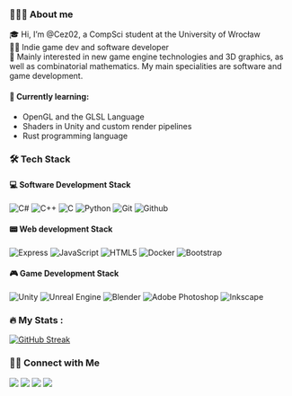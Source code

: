 ### 👨🏻‍💻 About me
🎓 Hi, I’m @Cez02, a CompSci student at the University of Wrocław <br/>
👨‍💻 Indie game dev and software developer <br/>
🤖 Mainly interested in new game engine technologies and 3D graphics, as well as combinatorial mathematics. My main specialities are software and game development. <br/>

#### :book: Currently learning:
- OpenGL and the GLSL Language
- Shaders in Unity and custom render pipelines
- Rust programming language



### :hammer_and_wrench: Tech Stack

#### 💻 Software Development Stack
![C#](https://img.shields.io/badge/C%23-058e0c?&logo=c-sharp&logoColor=white&style=for-the-badge)
![C++](https://img.shields.io/badge/C++-%2300599C.svg?&logo=c%2B%2B&logoColor=white&style=for-the-badge)
![C](https://img.shields.io/badge/C-%2300599C.svg?&logo=c&logoColor=white&style=for-the-badge)
![Python](https://img.shields.io/badge/-Python-3776AB?&logo=python&logoColor=white&style=for-the-badge)
![Git](https://img.shields.io/badge/GIT-E44C30?&logo=git&logoColor=white&style=for-the-badge)
![Github](https://img.shields.io/badge/github-171515?&logo=github&logoColor=white&style=for-the-badge)

#### 📟 Web development Stack
![Express](https://img.shields.io/badge/-Express-000000?&logo=express&logoColor=white&style=for-the-badge)
![JavaScript](https://img.shields.io/badge/-JavaScript-F7DF1E?&logo=javascript&logoColor=white&style=for-the-badge)
![HTML5](https://img.shields.io/badge/html5-%23E34F26.svg?&logo=html5&logoColor=white&style=for-the-badge)
![Docker](https://img.shields.io/badge/docker-%230db7ed.svg?&logo=docker&logoColor=white&style=for-the-badge)
![Bootstrap](https://img.shields.io/badge/-Bootstrap-7952B3?&logo=bootstrap&logoColor=white&style=for-the-badge)

#### 🎮 Game Development Stack
![Unity](https://img.shields.io/badge/unity-%23000000.svg?style=for-the-badge&logo=unity&logoColor=white)
![Unreal Engine](https://img.shields.io/badge/unreal_engine-%23313131.svg?style=for-the-badge&logo=unrealengine&logoColor=white)
![Blender](https://img.shields.io/badge/blender-%23F5792A.svg?style=for-the-badge&logo=blender&logoColor=white)
![Adobe Photoshop](https://img.shields.io/badge/adobe%20photoshop-%2331A8FF.svg?style=for-the-badge&logo=adobe%20photoshop&logoColor=white)
![Inkscape](https://img.shields.io/badge/Inkscape-e0e0e0?style=for-the-badge&logo=inkscape&logoColor=080A13)



### :fire: My Stats :

[![GitHub Streak](http://github-readme-streak-stats.herokuapp.com?user=Cez02&theme=dark&background=0d1117)](https://git.io/streak-stats)

### 🤝🏻 Connect with Me
<a href="mailto:czarek.czubala@gmail.com"><img src="https://img.shields.io/badge/czarek.czubala@gmail.com-b23e2f?logo=gmail&logoColor=white"></a>
<a href="https://www.linkedin.com/in/cezary-czubała-47a090207/%C5%82ka-850535177/"><img src="https://img.shields.io/badge/Cezary Czubała-blue?logo=linkedin&logoColor=white"></a>
<a href="https://czarekcz.itch.io/"><img src="https://img.shields.io/badge/Cez02-f33e2f?&logo=itch.io&logoColor=white"></a>
<a href="https://cez02.github.io"><img src="https://img.shields.io/badge/My website-3e2f?&logoColor=white"></a>


